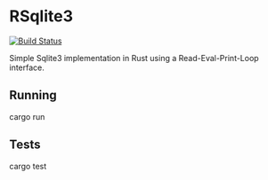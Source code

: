 # RSqlite3

[![Build Status](https://travis-ci.com/drdgvhbh/rust-sql-db.svg?branch=master)](https://travis-ci.com/drdgvhbh/rsqlite3)

Simple Sqlite3 implementation in Rust using a Read-Eval-Print-Loop interface.

## Running

cargo run

## Tests

cargo test
